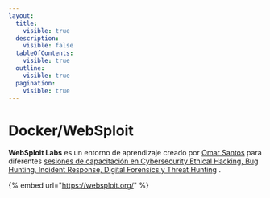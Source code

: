 ```yaml
---
layout:
  title:
    visible: true
  description:
    visible: false
  tableOfContents:
    visible: true
  outline:
    visible: true
  pagination:
    visible: true
---
```


# Docker/WebSploit

**WebSploit Labs** es un entorno de aprendizaje creado por [Omar Santos](https://omarsantos.io/) para diferentes [sesiones de capacitación en Cybersecurity Ethical Hacking, Bug Hunting, Incident Response, Digital Forensics y Threat Hunting](https://h4cker.org/) .&#x20;

{% embed url="https://websploit.org/" %}
